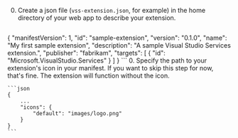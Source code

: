 0. Create a json file (`vss-extension.json`, for example) in the home directory of your web app to describe your extension.

	```json
{
    "manifestVersion": 1,
    "id": "sample-extension",
    "version": "0.1.0",
    "name": "My first sample extension",
    "description": "A sample Visual Studio Services extension.",
		"publisher": "fabrikam",
		"targets": [
			{
				"id": "Microsoft.VisualStudio.Services"
			}
		]
}
	```
0. Specify the path to your extension's icon in your manifest. 
If you want to skip this step for now, that's fine. The extension will function without the icon.

	```json
	{
		...
		"icons": {
			"default": "images/logo.png"
	    }
    }
	```
